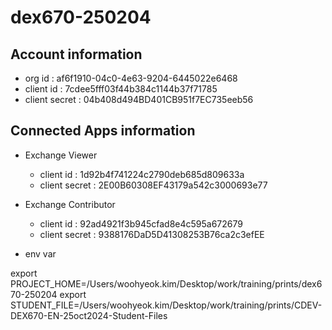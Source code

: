 # dex670-250204


## Account information
* org id : af6f1910-04c0-4e63-9204-6445022e6468
* client id : 7cdee5fff03f44b384c1144b37f71785
* client secret : 04b408d494BD401CB951f7EC735eeb56

## Connected Apps information
* Exchange Viewer
  * client id : 1d92b4f741224c2790deb685d809633a
  * client secret : 2E00B60308EF43179a542c3000693e77

* Exchange Contributor
  * client id : 92ad4921f3b945cfad8e4c595a672679
  * client secret : 9388176DaD5D41308253B76ca2c3efEE

* env var

export PROJECT_HOME=/Users/woohyeok.kim/Desktop/work/training/prints/dex670-250204
export STUDENT_FILE=/Users/woohyeok.kim/Desktop/work/training/prints/CDEV-DEX670-EN-25oct2024-Student-Files